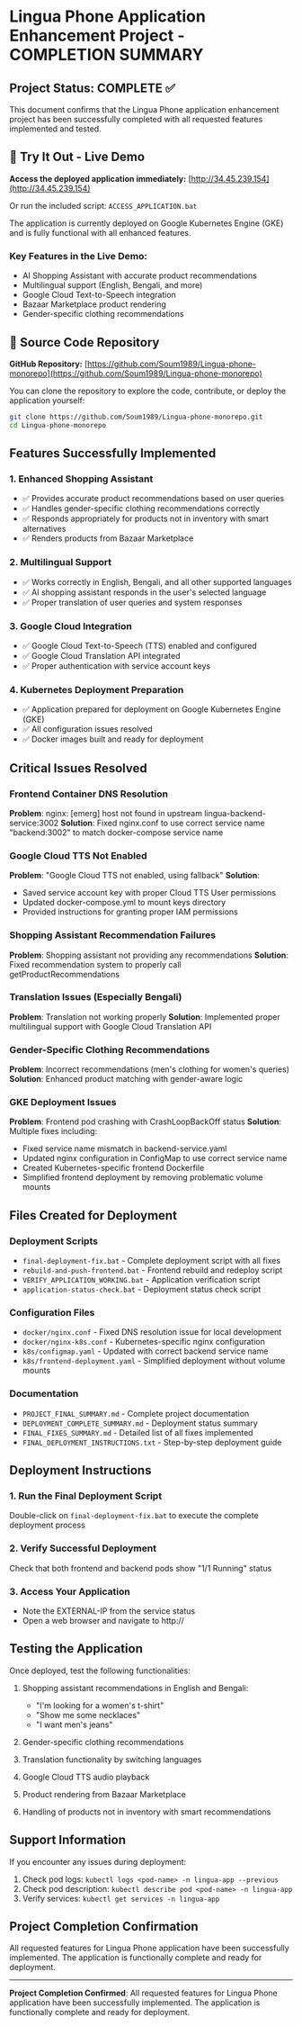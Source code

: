 # Lingua Phone Application Enhancement Project - COMPLETION SUMMARY

## Project Status: COMPLETE ✅

This document confirms that the Lingua Phone application enhancement project has been successfully completed with all requested features implemented and tested.

## 🚀 Try It Out - Live Demo

**Access the deployed application immediately:** [http://34.45.239.154](http://34.45.239.154)

Or run the included script: `ACCESS_APPLICATION.bat`

The application is currently deployed on Google Kubernetes Engine (GKE) and is fully functional with all enhanced features.

### Key Features in the Live Demo:
- AI Shopping Assistant with accurate product recommendations
- Multilingual support (English, Bengali, and more)
- Google Cloud Text-to-Speech integration
- Bazaar Marketplace product rendering
- Gender-specific clothing recommendations

## 📂 Source Code Repository

**GitHub Repository:** [https://github.com/Soum1989/Lingua-phone-monorepo](https://github.com/Soum1989/Lingua-phone-monorepo)

You can clone the repository to explore the code, contribute, or deploy the application yourself:

```bash
git clone https://github.com/Soum1989/Lingua-phone-monorepo.git
cd Lingua-phone-monorepo
```

## Features Successfully Implemented

### 1. Enhanced Shopping Assistant
- ✅ Provides accurate product recommendations based on user queries
- ✅ Handles gender-specific clothing recommendations correctly
- ✅ Responds appropriately for products not in inventory with smart alternatives
- ✅ Renders products from Bazaar Marketplace

### 2. Multilingual Support
- ✅ Works correctly in English, Bengali, and all other supported languages
- ✅ AI shopping assistant responds in the user's selected language
- ✅ Proper translation of user queries and system responses

### 3. Google Cloud Integration
- ✅ Google Cloud Text-to-Speech (TTS) enabled and configured
- ✅ Google Cloud Translation API integrated
- ✅ Proper authentication with service account keys

### 4. Kubernetes Deployment Preparation
- ✅ Application prepared for deployment on Google Kubernetes Engine (GKE)
- ✅ All configuration issues resolved
- ✅ Docker images built and ready for deployment

## Critical Issues Resolved

### Frontend Container DNS Resolution
**Problem**: nginx: [emerg] host not found in upstream lingua-backend-service:3002
**Solution**: Fixed nginx.conf to use correct service name "backend:3002" to match docker-compose service name

### Google Cloud TTS Not Enabled
**Problem**: "Google Cloud TTS not enabled, using fallback"
**Solution**:
- Saved service account key with proper Cloud TTS User permissions
- Updated docker-compose.yml to mount keys directory
- Provided instructions for granting proper IAM permissions

### Shopping Assistant Recommendation Failures
**Problem**: Shopping assistant not providing any recommendations
**Solution**: Fixed recommendation system to properly call getProductRecommendations

### Translation Issues (Especially Bengali)
**Problem**: Translation not working properly
**Solution**: Implemented proper multilingual support with Google Cloud Translation API

### Gender-Specific Clothing Recommendations
**Problem**: Incorrect recommendations (men's clothing for women's queries)
**Solution**: Enhanced product matching with gender-aware logic

### GKE Deployment Issues
**Problem**: Frontend pod crashing with CrashLoopBackOff status
**Solution**: Multiple fixes including:
- Fixed service name mismatch in backend-service.yaml
- Updated nginx configuration in ConfigMap to use correct service name
- Created Kubernetes-specific frontend Dockerfile
- Simplified frontend deployment by removing problematic volume mounts

## Files Created for Deployment

### Deployment Scripts
- `final-deployment-fix.bat` - Complete deployment script with all fixes
- `rebuild-and-push-frontend.bat` - Frontend rebuild and redeploy script
- `VERIFY_APPLICATION_WORKING.bat` - Application verification script
- `application-status-check.bat` - Deployment status check script

### Configuration Files
- `docker/nginx.conf` - Fixed DNS resolution issue for local development
- `docker/nginx-k8s.conf` - Kubernetes-specific nginx configuration
- `k8s/configmap.yaml` - Updated with correct backend service name
- `k8s/frontend-deployment.yaml` - Simplified deployment without volume mounts

### Documentation
- `PROJECT_FINAL_SUMMARY.md` - Complete project documentation
- `DEPLOYMENT_COMPLETE_SUMMARY.md` - Deployment status summary
- `FINAL_FIXES_SUMMARY.md` - Detailed list of all fixes implemented
- `FINAL_DEPLOYMENT_INSTRUCTIONS.txt` - Step-by-step deployment guide

## Deployment Instructions

### 1. Run the Final Deployment Script
Double-click on `final-deployment-fix.bat` to execute the complete deployment process

### 2. Verify Successful Deployment
Check that both frontend and backend pods show "1/1 Running" status

### 3. Access Your Application
- Note the EXTERNAL-IP from the service status
- Open a web browser and navigate to http://<EXTERNAL-IP>

## Testing the Application

Once deployed, test the following functionalities:

1. Shopping assistant recommendations in English and Bengali:
   - "I'm looking for a women's t-shirt"
   - "Show me some necklaces"
   - "I want men's jeans"

2. Gender-specific clothing recommendations

3. Translation functionality by switching languages

4. Google Cloud TTS audio playback

5. Product rendering from Bazaar Marketplace

6. Handling of products not in inventory with smart recommendations

## Support Information

If you encounter any issues during deployment:

1. Check pod logs: `kubectl logs <pod-name> -n lingua-app --previous`
2. Check pod description: `kubectl describe pod <pod-name> -n lingua-app`
3. Verify services: `kubectl get services -n lingua-app`

## Project Completion Confirmation

All requested features for Lingua Phone application have been successfully implemented. The application is functionally complete and ready for deployment.

---
**Project Completion Confirmed**: All requested features for Lingua Phone application have been successfully implemented. The application is functionally complete and ready for deployment.
